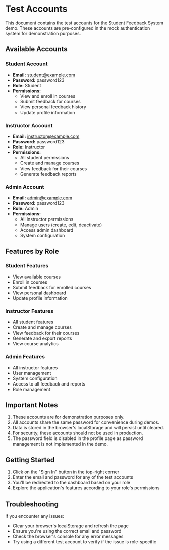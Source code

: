 # Test Accounts

This document contains the test accounts for the Student Feedback System demo. These accounts are pre-configured in the mock authentication system for demonstration purposes.

## Available Accounts

### Student Account
- **Email:** student@example.com
- **Password:** password123
- **Role:** Student
- **Permissions:**
  - View and enroll in courses
  - Submit feedback for courses
  - View personal feedback history
  - Update profile information

### Instructor Account
- **Email:** instructor@example.com
- **Password:** password123
- **Role:** Instructor
- **Permissions:**
  - All student permissions
  - Create and manage courses
  - View feedback for their courses
  - Generate feedback reports

### Admin Account
- **Email:** admin@example.com
- **Password:** password123
- **Role:** Admin
- **Permissions:**
  - All instructor permissions
  - Manage users (create, edit, deactivate)
  - Access admin dashboard
  - System configuration

## Features by Role

### Student Features
- View available courses
- Enroll in courses
- Submit feedback for enrolled courses
- View personal dashboard
- Update profile information

### Instructor Features
- All student features
- Create and manage courses
- View feedback for their courses
- Generate and export reports
- View course analytics

### Admin Features
- All instructor features
- User management
- System configuration
- Access to all feedback and reports
- Role management

## Important Notes

1. These accounts are for demonstration purposes only.
2. All accounts share the same password for convenience during demos.
3. Data is stored in the browser's localStorage and will persist until cleared.
4. For security, these accounts should not be used in production.
5. The password field is disabled in the profile page as password management is not implemented in the demo.

## Getting Started

1. Click on the "Sign In" button in the top-right corner
2. Enter the email and password for any of the test accounts
3. You'll be redirected to the dashboard based on your role
4. Explore the application's features according to your role's permissions

## Troubleshooting

If you encounter any issues:
- Clear your browser's localStorage and refresh the page
- Ensure you're using the correct email and password
- Check the browser's console for any error messages
- Try using a different test account to verify if the issue is role-specific
